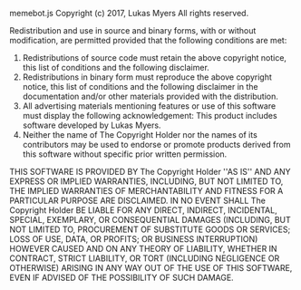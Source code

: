 memebot.js
Copyright (c) 2017, Lukas Myers
All rights reserved.

Redistribution and use in source and binary forms, with or without
modification, are permitted provided that the following conditions are met:
1. Redistributions of source code must retain the above copyright
   notice, this list of conditions and the following disclaimer.
2. Redistributions in binary form must reproduce the above copyright
   notice, this list of conditions and the following disclaimer in the
   documentation and/or other materials provided with the distribution.
3. All advertising materials mentioning features or use of this software
   must display the following acknowledgement:
   This product includes software developed by Lukas Myers.
4. Neither the name of The Copyright Holder nor the
   names of its contributors may be used to endorse or promote products
   derived from this software without specific prior written permission.

THIS SOFTWARE IS PROVIDED BY The Copyright Holder ''AS IS'' AND ANY
EXPRESS OR IMPLIED WARRANTIES, INCLUDING, BUT NOT LIMITED TO, THE IMPLIED
WARRANTIES OF MERCHANTABILITY AND FITNESS FOR A PARTICULAR PURPOSE ARE
DISCLAIMED. IN NO EVENT SHALL The Copyright Holder BE LIABLE FOR ANY
DIRECT, INDIRECT, INCIDENTAL, SPECIAL, EXEMPLARY, OR CONSEQUENTIAL DAMAGES
(INCLUDING, BUT NOT LIMITED TO, PROCUREMENT OF SUBSTITUTE GOODS OR SERVICES;
LOSS OF USE, DATA, OR PROFITS; OR BUSINESS INTERRUPTION) HOWEVER CAUSED AND
ON ANY THEORY OF LIABILITY, WHETHER IN CONTRACT, STRICT LIABILITY, OR TORT
(INCLUDING NEGLIGENCE OR OTHERWISE) ARISING IN ANY WAY OUT OF THE USE OF THIS
SOFTWARE, EVEN IF ADVISED OF THE POSSIBILITY OF SUCH DAMAGE.
